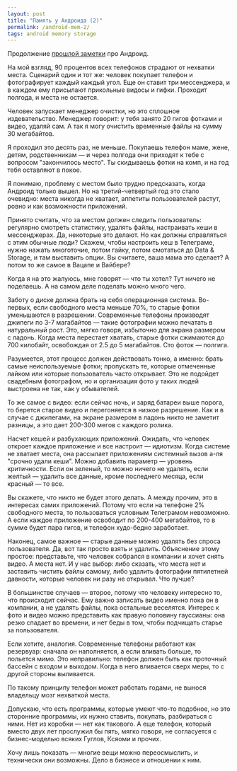 ```yaml
---
layout: post
title: "Память у Андроида (2)"
permalink: /android-mem-2/
tags: android memory storage
---
```


Продолжение [прошлой заметки](/android-mem-1/) про Андроид.

На мой взгляд, 90 процентов всех телефонов страдают от нехватки места. Сценарий
один и тот же: человек покупает телефон и фотографирует каждый каждый угол. Еще
он ставит три мессенджера, и в каждом ему присылают прикольные видосы и
гифки. Проходит полгода, и места не остается.

Человек запускает менеджер очистки, но это сплошное издевательство. Менеджер
говорит: у тебя занято 20 гигов фотками и видео, удаляй сам. А так я могу
очистить временные файлы на сумму 30 мегабайтов.

Я проходил это десять раз, не меньше. Покупаешь телефон маме, жене, детям,
родственникам — и через полгода они приходят к тебе с вопросом "закончилось
место". Ты скидываешь фотки на комп, и на год тебя оставляют в покое.

Я понимаю, проблему с местом было трудно предсказать, когда Андроид только
вышел. Но на третий-четвертый год это стало очевидно: места никогда не хватает,
аппетиты пользователей растут, ровно и как возможности приложений.

Принято считать, что за местом должен следить пользователь: регулярно смотреть
статистику, удалять файлы, настраивать кеши в мессенджерах. Да, некоторые это
делают. Но как должны справляться с этим обычные люди? Скажем, чтобы настроить
кеш в Телеграме, нужно нажать многоточие, потом гайку, потом смотаться до Data &
Storage, и там выставить опции. Вы считаете, ваша мама это сделает? А потом то
же самое в Вацапе и Вайбере?

Когда я на это жалуюсь, мне говорят — что ты хотел? Тут ничего не поделаешь. А
на самом деле поделать можно много чего.

Заботу о диске должна брать на себя операционная система. Во-первых, если
свободного места меньше 70%, то старые фотки уменьшаются в
разрешении. Современные телефоны производят джипеги по 3-7 магабайтов — такие
фотографии можно печатать в натуральный рост. Это, мягко говоря, избыточно для
экрана размером с ладонь. Когда места перестает хватать, старые фотки сжимаются
до 700 килобайт, освобождая от 2.5 до 5 магабайтов. Сто фоток — полгига.

Разумеется, этот процесс должен действовать тонко, а именно: брать самые
неиспользуемые фотки; пропускать те, которые отмеченные лайком или которые
пользователь часто открывает. Это не подойдет свадебным фотографом, но и
организация фото у таких людей выстроена не так, как у обывателей.

То же самое с видео: если сейчас ночь, и заряд батареи выше порога, то берется
старое видео и перегоняется в низкое разрешение. Как и в случае с джипегами, на
экране размером в ладонь никто не заметит разницы, а это дает 200-300 мегов с
каждого ролика.

Насчет кешей и разбухающих приложений. Ожидать, что человек откроет каждое
приложение и все настроит — идиотизм. Когда системе не хватает места, она
рассылает приложениям системный вызов а-ля "срочно удали кеши". Можно добавить
параметр — уровень критичности. Если он зеленый, то можно ничего не удалять,
если желтый — удалить все данные, кроме последнего месяца, если красный — то
все.

Вы скажете, что никто не будет этого делать. А между прочим, это в интересах
самих приложений. Потому что если на телефоне 2% свободного места, то
пользоваться условным Телеграмом невозможно. А если каждое приложение освободит
по 200-400 мегабайтов, то в сумме будет пара гигов, и телефон худо-бедно
заработает.

Наконец, самое важное — старые данные можно удалять без спроса пользователя. Да,
вот так просто взять и удалить. Объяснение этому простое: представьте, что
человек собрался в компании и хочет снять видео. А места нет. И у нас выбор:
либо сказать, что места нет и заставить чистить файлы самому, либо удалить
фотографии пятилетней давности, которые человек ни разу не открывал. Что лучше?

В большинстве случаев — второе, потому что человеку интересно то, что происходит
сейчас. Ему важно записать видео именно пока он в компании, а не удалять файлы,
пока остальные веселятся. Интерес к фото и видео можно представить как правую
половину гауссианы: она резко спадает во времени, и нет беды в том, чтобы
подчищать старье за пользователя.

Если хотите, аналогия. Современные телефоны работают как резервуар: сначала он
наполняется, а если вливать больше, то польется мимо. Это неправильно: телефон
должен быть как проточный бассейн с входом и выходом. Когда в него вливается
сверх меры, то с другой стороны выливается.

По такому принципу телефон может работать годами, не вынося владельцу мозг
нехваткой места.

Допускаю, что есть программы, которые умеют что-то подобное, но это сторонние
программы, их нужно ставить, покупать, разбираться с ними. Нет из коробки — нет
как такового. А еще телефон, который вместо двух лет прослужил бы пять, мягко
говоря, не согласуется с бизнес-моделью всяких Гуглов, Ксяоми и прочих.

Хочу лишь показать — многие вещи можно переосмыслить, и технически они
возможны. Дело в бизнесе и отношении к ним.
